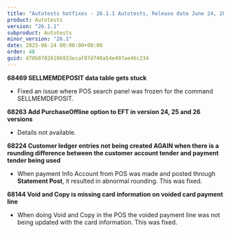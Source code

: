```yaml
---
title: "Autotests hotfixes - 26.1.1 Autotests, Release date June 24, 2025 - Hotfixes"
product: Autotests
version: "26.1.1"
subproduct: Autotests
minor_version: "26.1"
date: 2025-06-24 00:00:00+00:00
order: 48
guid: d70b07026106933ecaf87d740a54e497ae46c234
---
```


<strong>68469 SELLMEMDEPOSIT data table gets stuck</strong><ul><li>Fixed an issue where POS search panel was frozen for the command SELLMEMDEPOSIT.</li></ul>
<strong>68263 Add PurchaseOffline option to EFT in version 24, 25 and 26 versions</strong><ul><li>Details not available.</li></ul>
<strong>68224 Customer ledger entries not being created AGAIN when there is a rounding difference between the customer account tender and payment tender being used</strong><ul><li>When payment Info Account from POS was made and posted through <b>Statement Post</b>, it resulted in abnormal rounding. This was fixed.</li></ul>
<strong>68144 Void and Copy is missing card information on voided card payment line</strong><ul><li>When doing Void and Copy in the POS the voided payment line was not being updated with the card information. This was fixed.</li></ul>
